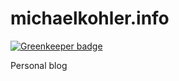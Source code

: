 # michaelkohler.info

[![Greenkeeper badge](https://badges.greenkeeper.io/MichaelKohler/michaelkohler.info.svg)](https://greenkeeper.io/)

Personal blog

